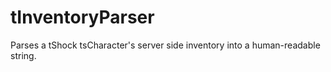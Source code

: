 # tInventoryParser
Parses a tShock tsCharacter's server side inventory into a human-readable string.
